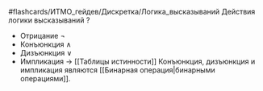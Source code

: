 #flashcards/ИТМО_гейдев/Дискретка/Логика_высказываний
Действия логики высказываний
?
 - Отрицание $\lnot$
 - Конъюнкция $\wedge$
 - Дизъюнкция $\vee$
 - Импликация $\to$
[[Таблицы истинности]]
Конъюнкция, дизъюнкция и импликация являются [[Бинарная операция|бинарными операциями]].

